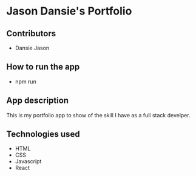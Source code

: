 # Jason Dansie's Portfolio

## Contributors
- Dansie Jason
    

## How to run the app
- npm run


## App description
This is my portfolio app to show of the skill I have as a full stack develper.

## Technologies used
- HTML
- CSS
- Javascript
- React
